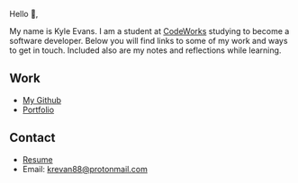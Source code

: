 Hello 👋, 

My name is Kyle Evans. I am a student at [CodeWorks](https://boisecodeworks.com) studying to become a software developer. Below you will find links to some of my work and ways to get in touch. Included also are my notes and reflections while learning. 

## Work

  + [My Github](https://github.com/krevan88)
  + [Portfolio](https://krevan88.github.io/)

## Contact

  + [Resume](https://krevan88.github.io/resume)
  + Email: krevan88@protonmail.com
  
